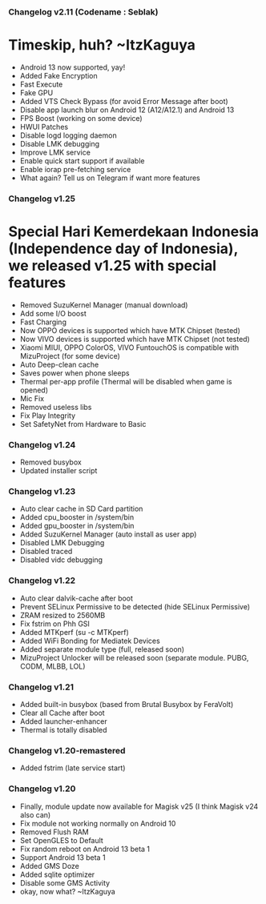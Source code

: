 ### Changelog v2.11 (Codename : Seblak)
# Timeskip, huh? ~ItzKaguya
- Android 13 now supported, yay!
- Added Fake Encryption
- Fast Execute
- Fake GPU
- Added VTS Check Bypass (for avoid Error Message after boot)
- Disable app launch blur on Android 12 (A12/A12.1) and Android 13
- FPS Boost (working on some device)
- HWUI Patches
- Disable logd logging daemon
- Disable LMK debugging
- Improve LMK service
- Enable quick start support if available
- Enable iorap pre-fetching service
- What again? Tell us on Telegram if want more features

### Changelog v1.25
# Special Hari Kemerdekaan Indonesia (Independence day of Indonesia), we released v1.25 with special features
- Removed SuzuKernel Manager (manual download)
- Add some I/O boost
- Fast Charging
- Now OPPO devices is supported which have MTK Chipset (tested)
- Now VIVO devices is supported which have MTK Chipset (not tested)
- Xiaomi MIUI, OPPO ColorOS, VIVO FuntouchOS is compatible with MizuProject (for some device)
- Auto Deep-clean cache
- Saves power when phone sleeps
- Thermal per-app profile (Thermal will be disabled when game is opened)
- Mic Fix
- Removed useless libs
- Fix Play Integrity
- Set SafetyNet from Hardware to Basic

### Changelog v1.24
- Removed busybox
- Updated installer script

### Changelog v1.23
- Auto clear cache in SD Card partition
- Added cpu_booster in /system/bin
- Added gpu_booster in /system/bin
- Added SuzuKernel Manager (auto install as user app)
- Disabled LMK Debugging
- Disabled traced
- Disabled vidc debugging

### Changelog v1.22
- Auto clear dalvik-cache after boot
- Prevent SELinux Permissive to be detected (hide SELinux Permissive)
- ZRAM resized to 2560MB
- Fix fstrim on Phh GSI
- Added MTKperf (su -c MTKperf)
- Added WiFi Bonding for Mediatek Devices
- Added separate module type (full, released soon)
- MizuProject Unlocker will be released soon (separate module. PUBG, CODM, MLBB, LOL)

### Changelog v1.21
- Added built-in busybox (based from Brutal Busybox by FeraVolt)
- Clear all Cache after boot
- Added launcher-enhancer
- Thermal is totally disabled

### Changelog v1.20-remastered
- Added fstrim (late service start)

### Changelog v1.20
- Finally, module update now available for Magisk v25 (I think Magisk v24 also can)
- Fix module not working normally on Android 10
- Removed Flush RAM
- Set OpenGLES to Default
- Fix random reboot on Android 13 beta 1
- Support Android 13 beta 1
- Added GMS Doze
- Added sqlite optimizer
- Disable some GMS Activity
- okay, now what? ~ItzKaguya
